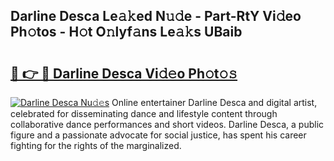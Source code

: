 ## Darline Desca Le𝚊𝚔ed N𝚞𝚍e - Part-RtY Vi𝚍eo Ph𝚘tos - H𝚘t O𝚗lyf𝚊ns Le𝚊𝚔s UBaib

# <h2><a href="http://hf8ic0w.feru.top/?c=Darline+Desca">🔗 👉 🔴 Darline Desca Vi𝚍𝚎o Ph𝚘t𝚘𝚜</a></h2>

[![Darline Desca Nu𝚍𝚎s](https://i.imgur.com/0TWrTi3.gif)](http://hf8ic0w.feru.top/?c=Darline+Desca)
Online entertainer Darline Desca and digital artist, celebrated for disseminating dance and lifestyle content through collaborative dance performances and short videos. Darline Desca, a public figure and a passionate advocate for social justice, has spent his career fighting for the rights of the marginalized. 
